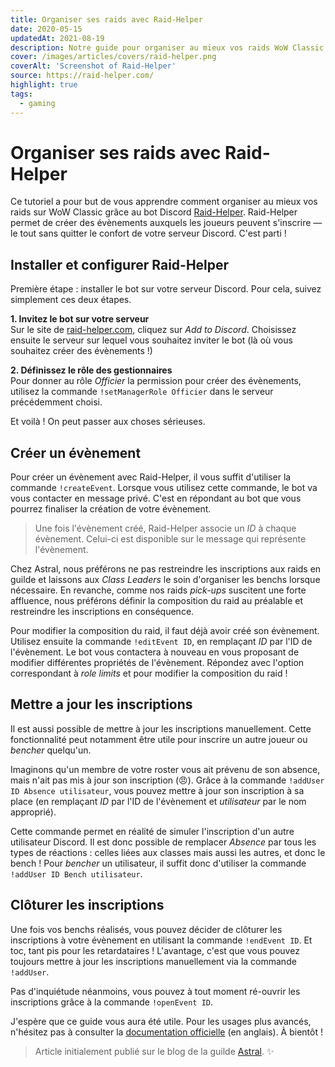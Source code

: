 ```yaml
---
title: Organiser ses raids avec Raid-Helper
date: 2020-05-15
updatedAt: 2021-08-19
description: Notre guide pour organiser au mieux vos raids WoW Classic grâce au bot Discord Raid-Helper.
cover: /images/articles/covers/raid-helper.png
coverAlt: 'Screenshot of Raid-Helper'
source: https://raid-helper.com/
highlight: true
tags:
  - gaming
---
```


# Organiser ses raids avec Raid-Helper

Ce tutoriel a pour but de vous apprendre comment organiser au mieux vos raids sur WoW Classic grâce au bot Discord [Raid-Helper](https://raid-helper.com/index). Raid-Helper permet de créer des évènements auxquels les joueurs peuvent s'inscrire — le tout sans quitter le confort de votre serveur Discord. C'est parti !

## Installer et configurer Raid-Helper

Première étape : installer le bot sur votre serveur Discord. Pour cela, suivez simplement ces deux étapes.

**1. Invitez le bot sur votre serveur**<br>
Sur le site de [raid-helper.com](https://raid-helper.com/), cliquez sur _Add to Discord_. Choisissez ensuite le serveur sur lequel vous souhaitez inviter le bot (là où vous souhaitez créer des évènements !)

**2. Définissez le rôle des gestionnaires**<br>
Pour donner au rôle _Officier_ la permission pour créer des évènements, utilisez la commande `!setManagerRole Officier` dans le serveur précédemment choisi.

Et voilà ! On peut passer aux choses sérieuses.

## Créer un évènement

Pour créer un évènement avec Raid-Helper, il vous suffit d'utiliser la commande `!createEvent`. Lorsque vous utilisez cette commande, le bot va vous contacter en message privé. C'est en répondant au bot que vous pourrez finaliser la création de votre évènement.

> Une fois l'évènement créé, Raid-Helper associe un _ID_ à chaque évènement. Celui-ci est disponible sur le message qui représente l'évènement.

Chez Astral, nous préférons ne pas restreindre les inscriptions aux raids en guilde et laissons aux _Class Leaders_ le soin d'organiser les benchs lorsque nécessaire. En revanche, comme nos raids _pick-ups_ suscitent une forte affluence, nous préférons définir la composition du raid au préalable et restreindre les inscriptions en conséquence.

Pour modifier la composition du raid, il faut déjà avoir créé son évènement. Utilisez ensuite la commande `!editEvent ID`, en remplaçant _ID_ par l'ID de l'évènement. Le bot vous contactera à nouveau en vous proposant de modifier différentes propriétés de l'évènement. Répondez avec l'option correspondant à _role limits_ et pour modifier la composition du raid !

## Mettre a jour les inscriptions

Il est aussi possible de mettre à jour les inscriptions manuellement. Cette fonctionnalité peut notamment être utile pour inscrire un autre joueur ou _bencher_ quelqu'un.

Imaginons qu'un membre de votre roster vous ait prévenu de son absence, mais n'ait pas mis à jour son inscription (😠). Grâce à la commande `!addUser ID Absence utilisateur`, vous pouvez mettre à jour son inscription à sa place (en remplaçant _ID_ par l'ID de l'évènement et _utilisateur_ par le nom approprié).

Cette commande permet en réalité de simuler l'inscription d'un autre utilisateur Discord. Il est donc possible de remplacer _Absence_ par tous les types de réactions : celles liées aux classes mais aussi les autres, et donc le bench ! Pour _bencher_ un utilisateur, il suffit donc d'utiliser la commande `!addUser ID Bench utilisateur`.

## Clôturer les inscriptions

Une fois vos benchs réalisés, vous pouvez décider de clôturer les inscriptions à votre évènement en utilisant la commande `!endEvent ID`. Et toc, tant pis pour les retardataires ! L'avantage, c'est que vous pouvez toujours mettre à jour les inscriptions manuellement via la commande `!addUser`.

Pas d'inquiétude néanmoins, vous pouvez à tout moment ré-ouvrir les inscriptions grâce à la commande `!openEvent ID`.


J'espère que ce guide vous aura été utile. Pour les usages plus avancés, n'hésitez pas à consulter la [documentation officielle](https://raid-helper.com/commands) (en anglais). À bientôt !

> Article initialement publié sur le blog de la guilde [Astral](https://classic.warcraftlogs.com/guild/eu/sulfuron/astral). ✨
